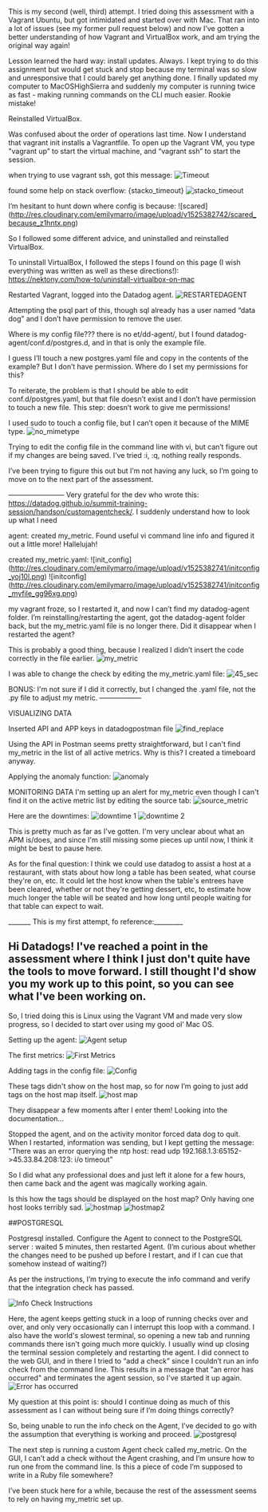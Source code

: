 This is my second (well, third) attempt. I tried doing this assessment with a Vagrant Ubuntu, but got intimidated and started over with Mac. That ran into a lot of issues (see my former pull request below) and now I’ve gotten a better understanding of how Vagrant and VirtualBox work, and am trying the original way again!

Lesson learned the hard way: install updates. Always. I kept trying to do this assignment but would get stuck and stop because my terminal was so slow and unresponsive that I could barely get anything done. I finally updated my computer to MacOSHighSierra and suddenly my computer is running twice as fast - making running commands on the CLI much easier. Rookie mistake! 

Reinstalled VirtualBox.

Was confused about the order of operations last time. Now I understand that vagrant init installs a Vagrantfile. To open up the Vagrant VM, you type "vagrant up” to start the virtual machine, and “vagrant ssh” to start the session.

when trying to use vagrant ssh, got this message: ![Timeout]()

found some help on stack overflow: {stacko_timeout} ![stacko_timeout](http://res.cloudinary.com/emilymarro/image/upload/v1525382743/stacko_timeout_fosyjj.png)

I’m hesitant to hunt down where config is because: ![scared] (http://res.cloudinary.com/emilymarro/image/upload/v1525382742/scared_because_z1hntx.png) 

So I followed some different advice, and uninstalled and reinstalled VirtualBox.

To uninstall VirtualBox, I followed the steps I found on this page (I wish everything was written as well as these directions!): https://nektony.com/how-to/uninstall-virtualbox-on-mac

Restarted Vagrant, logged into the Datadog agent. ![RESTARTEDAGENT](http://res.cloudinary.com/emilymarro/image/upload/v1525382742/restarted_agent_r51j5c.png)

Attempting the psql part of this, though sql already has a user named “data dog” and I don’t have permission to remove the user.  

Where is my config file??? there is no et/dd-agent/, but I found datadog-agent/conf.d/postgres.d, and in that is only the example file.  

I guess I’ll touch a new postgres.yaml file and copy in the contents of the example? But I don’t have permission. Where do I set my permissions for this? 

To reiterate, the problem is that I should be able to edit conf.d/postgres.yaml, but that file doesn’t exist and I don’t have permission to touch a new file. This step: doesn’t work to give me permissions!

I used sudo to touch a config file, but I can’t open it because of the MIME type. ![no_mimetype](http://res.cloudinary.com/emilymarro/image/upload/v1525382741/no_mimetype_fwj8yf.png)

Trying to edit the config file in the command line with vi, but can’t figure out if my changes are being saved. I’ve tried :i, :q, nothing really responds.

I’ve been trying to figure this out but I’m not having any luck, so I’m going to move on to the next part of the assessment.


————————
Very grateful for the dev who wrote this: https://datadog.github.io/summit-training-session/handson/customagentcheck/. I suddenly understand how to look up what I need 

agent: created my_metric. Found useful vi command line info and figured it out a little more! Hallelujah!

created my_metric.yaml: ![init_config] (http://res.cloudinary.com/emilymarro/image/upload/v1525382741/initconfig_yoj10l.png)
![initconfig] (http://res.cloudinary.com/emilymarro/image/upload/v1525382741/initconfig_myfile_gg96xg.png)

my vagrant froze, so I restarted it, and now I can’t find my datadog-agent folder. I’m reinstalling/restarting the agent, got the datadog-agent folder back, but the my_metric.yaml file is no longer there. Did it disappear when I restarted the agent?

This is probably a good thing, because I realized I didn’t insert the code correctly in the file earlier. ![my_metric](http://res.cloudinary.com/emilymarro/image/upload/v1525382742/mymetric_tyj1wg.png)

I was able to change the check by editing the my_metric.yaml file: ![45_sec](http://res.cloudinary.com/emilymarro/image/upload/v1525382740/45seconds_to7df7.png)

BONUS: I'm not sure if I did it correctly, but I changed the .yaml file, not the .py file to adjust my metric.
——————

VISUALIZING DATA

Inserted API and APP keys in datadogpostman file ![find_replace](http://res.cloudinary.com/emilymarro/image/upload/v1525383510/find_replace_jfambc.png)

Using the API in Postman seems pretty straightforward, but I can't find my_metric in the list of all active metrics. Why is this? I created a timeboard anyway.

Applying the anomaly function: ![anomaly](http://res.cloudinary.com/emilymarro/image/upload/v1525382740/anomaly_alert_p6b9ox.png)

MONITORING DATA
I'm setting up an alert for my_metric even though I can't find it on the active metric list by editing the source tab:
![source_metric](http://res.cloudinary.com/emilymarro/image/upload/v1525382740/source_metric_zpghlk.png)

Here are the downtimes: ![downtime 1](http://res.cloudinary.com/emilymarro/image/upload/v1525382740/downtime1_mqcvpi.png)
![downtime 2](http://res.cloudinary.com/emilymarro/image/upload/v1525382741/downtime2_scet66.png)

This is pretty much as far as I've gotten. I'm very unclear about what an APM is/does, and since I'm still missing some pieces up until now, I think it might be best to pause here.

As for the final question: I think we could use datadog to assist a host at a restaurant, with stats about how long a table has been seated, what course they're on, etc. It could let the host know when the table's entrees have been cleared, whether or not they're getting dessert, etc, to estimate how much longer the table will be seated and how long until people waiting for that table can expect to wait.




























_______ This is my first attempt, fo reference:_________
## Hi Datadogs! I've reached a point in the assessment where I think I just don't quite have the tools to move forward. I still thought I'd show you my work up to this point, so you can see what I've been working on.

So, I tried doing this is Linux using the Vagrant VM and made very slow progress, so I decided to start over using my good ol’ Mac OS.

Setting up the agent: ![Agent setup](http://res.cloudinary.com/emilymarro/image/upload/v1524253278/agent_running.png)

The first metrics: ![First Metrics](http://res.cloudinary.com/emilymarro/image/upload/v1524253278/first_metrics.png)

Adding tags in the config file: ![Config](http://res.cloudinary.com/emilymarro/image/upload/v1524253279/config_file_tags.png)

These tags didn't show on the host map, so for now I’m going to just add tags on the host map itself.
![host map](http://res.cloudinary.com/emilymarro/image/upload/v1524253279/Screen_Shot_2018-04-17_at_5.39.45_PM_kn73xy.png)

They disappear a few moments after I enter them! Looking into the documentation...

Stopped the agent, and on the activity monitor forced data dog to quit. When I restarted, information was sending, but I kept getting the message: "There was an error querying the ntp host: read udp 192.168.1.3:65152->45.33.84.208:123: i/o timeout”

So I did what any professional does and just left it alone for a few hours, then came back and the agent was magically working again.

Is this how the tags should be displayed on the host map? Only having one host looks terribly sad.
![hostmap](http://res.cloudinary.com/emilymarro/image/upload/v1524253280/tags_host_map.png)
![hostmap2](http://res.cloudinary.com/emilymarro/image/upload/v1524253279/Screen_Shot_2018-04-17_at_3.44.18_PM_hga4rh.png)

##POSTGRESQL

Postgresql installed. 
Configure the Agent to connect to the PostgreSQL server : waited 5 minutes, then restarted Agent. (I’m curious about whether the changes need to be pushed up before I restart, and if I can cue that somehow instead of waiting?)

As per the instructions, I’m trying to execute the info command and verify that the integration check has passed.

![Info Check Instructions](http://res.cloudinary.com/emilymarro/image/upload/v1524253762/info_check.png)

Here, the agent keeps getting stuck in a loop of running checks over and over, and only very occasionally can I interrupt this loop with a command. I also have the world's slowest terminal, so opening a new tab and running commands there isn't going much more quickly. I usually wind up closing the terminal session completely and restarting the agent. I did connect to the web GUI, and in there I tried to “add a check” since I couldn’t run an info check from the command line. This results in a message that "an error has occurred" and terminates the agent session, so I've started it up again.
![Error has occurred](http://res.cloudinary.com/emilymarro/image/upload/v1524253933/check_error.png)

My question at this point is: should I continue doing as much of this assessment as I can without being sure if I’m doing things correctly? 

So, being unable to run the info check on the Agent, I’ve decided to go with the assumption that everything is working and proceed. ![postgresql](http://res.cloudinary.com/emilymarro/image/upload/v1524254747/postgresql_installed.png)

The next step is running a custom Agent check called my_metric. On the GUI, I can’t add a check without the Agent crashing, and I’m unsure how to run one from the command line. Is this a piece of code I’m supposed to write in a Ruby file somewhere? 

I’ve been stuck here for a while, because the  rest of the assessment seems to rely on having my_metric set up.

